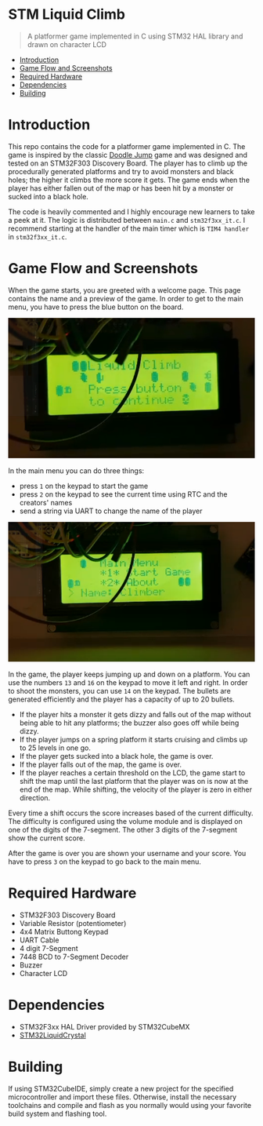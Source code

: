 # STM Liquid Climb
> A platformer game implemented in C using STM32 HAL library and drawn on character LCD

* [Introduction](#Introduction)
* [Game Flow and Screenshots](#Game-Flow-and-Screenshots)
* [Required Hardware](#Required-Hardware)
* [Dependencies](#Dependencies)
* [Building](#Building)



# Introduction
This repo contains the code for a platformer game implemented in C. The game is inspired by the classic [Doodle Jump](https://en.wikipedia.org/wiki/Doodle_Jump) game and was designed and tested on an STM32F303 Discovery Board. The player has to climb up the procedurally generated platforms and try to avoid monsters and black holes; the higher it climbs the more score it gets. The game ends when the player has either fallen out of the map or has been hit by a monster or sucked into a black hole.

The code is heavily commented and I highly encourage new learners to take a peek at it. The logic is distributed between `main.c` and `stm32f3xx_it.c`. I recommend starting at the handler of the main timer which is `TIM4 handler` in `stm32f3xx_it.c`.

# Game Flow and Screenshots
When the game starts, you are greeted with a welcome page. This page contains the name and a preview of the game. In order to get to the main menu, you have to press the blue button on the board.

![intro](/screenshots/intro.png)

In the main menu you can do three things:
* press `1` on the keypad to start the game
* press `2` on the keypad to see the current time using RTC and the creators' names
* send a string via UART to change the name of the player

![menu](/screenshots/menu.png)

In the game, the player keeps jumping up and down on a platform. You can use the numbers `13` and `16` on the keypad to move it left and right. In order to shoot the monsters, you can use `14` on the keypad. The bullets are generated efficiently and the player has a capacity of up to 20 bullets.

* If the player hits a monster it gets dizzy and falls out of the map without being able to hit any platforms; the buzzer also goes off while being dizzy.
* If the player jumps on a spring platform it starts cruising and climbs up to 25 levels in one go.
* If the player gets sucked into a black hole, the game is over.
* If the player falls out of the map, the game is over.
* If the player reaches a certain threshold on the LCD, the game start to shift the map until the last platform that the player was on is now at the end of the map. While shifting, the velocity of the player is zero in either direction.

Every time a shift occurs the score increases based of the current difficulty. The difficulty is configured using the volume module and is displayed on one of the digits of the 7-segment. The other 3 digits of the 7-segment show the current score.

After the game is over you are shown your username and your score. You have to press `3` on the keypad to go back to the main menu.


# Required Hardware
* STM32F303 Discovery Board
* Variable Resistor (potentiometer)
* 4x4 Matrix Buttong Keypad 
* UART Cable
* 4 digit 7-Segment
* 7448 BCD to 7-Segment Decoder
* Buzzer
* Character LCD

# Dependencies
* STM32F3xx HAL Driver provided by STM32CubeMX
* [STM32LiquidCrystal](https://github.com/SayidHosseini/STM32LiquidCrystal)

# Building
If using STM32CubeIDE, simply create a new project for the specified microcontroller and import these files. Otherwise, install the necessary toolchains and compile and flash as you normally would using your favorite build system and flashing tool.

